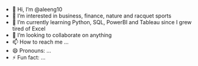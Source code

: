 - 👋 Hi, I’m @aleeng10
- 👀 I’m interested in business, finance, nature and racquet sports
- 🌱 I’m currently learning Python, SQL, PowerBI and Tableau since I grew tired of Excel
- 💞️ I’m looking to collaborate on anything
- 📫 How to reach me ...
- 😄 Pronouns: ...
- ⚡ Fun fact: ...

<!---
aleeng10/aleeng10 is a ✨ special ✨ repository because its `README.md` (this file) appears on your GitHub profile.
You can click the Preview link to take a look at your changes.
--->

